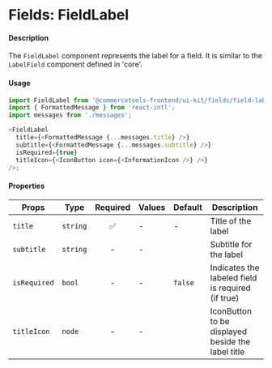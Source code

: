 # Fields: FieldLabel

#### Description

The `FieldLabel` component represents the label for a field. It is similar to the `LabelField`
component defined in 'core'.

#### Usage

```js
import FieldLabel from '@commercetools-frontend/ui-kit/fields/field-label';
import { FormattedMessage } from 'react-intl';
import messages from './messages';

<FieldLabel
  title={<FormattedMessage {...messages.title} />}
  subtitle={<FormattedMessage {...messages.subtitle} />}
  isRequired={true}
  titleIcon={<IconButton icon={<InformationIcon />} />}
/>;
```

#### Properties

| Props        | Type     | Required | Values | Default | Description                                       |
| ------------ | -------- | :------: | ------ | ------- | ------------------------------------------------- |
| `title`      | `string` |    ✅    | -      | -       | Title of the label                                |
| `subtitle`   | `string` |    -     | -      |         | Subtitle for the label                            |
| `isRequired` | `bool`   |    -     | -      | `false` | Indicates the labeled field is required (if true) |  |
| `titleIcon`  | `node`   |    -     | -      |         | IconButton to be displayed beside the label title |
